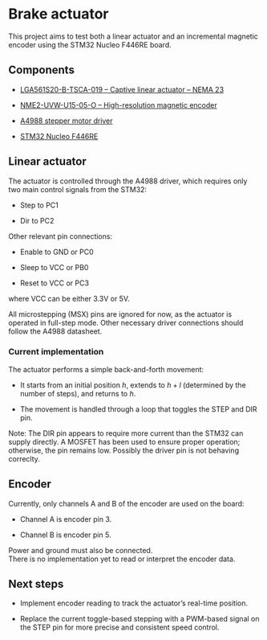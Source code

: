 # Brake actuator

This project aims to test both a linear actuator and an incremental magnetic encoder using the STM32 Nucleo F446RE board.

## Components

- [LGA561S20-B-TSCA-019 –  Captive linear actuator – NEMA 23](https://www.nanotec.com/us/en/products/8546-lga561s20-b-tsca-019)

- [NME2-UVW-U15-05-O –  High-resolution magnetic encoder](https://www.nanotec.com/us/en/products/8482-nme2-uvw-u15-05-o)

- [A4988 stepper motor driver](https://www.pololu.com/file/0j450/a4988_dmos_microstepping_driver_with_translator.pdf)

- [STM32 Nucleo F446RE](https://www.st.com/en/evaluation-tools/nucleo-f446re.html)

## Linear actuator
The actuator is controlled through the A4988 driver, which requires only two main control signals from the STM32:
- Step to PC1

- Dir to PC2

Other relevant pin connections:
- Enable to GND or PC0

- Sleep to VCC or PB0

- Reset to VCC or PC3

where VCC can be either 3.3V or 5V.

All microstepping (MSX) pins are ignored for now, as the actuator is operated in full-step mode. Other necessary driver connections should follow the A4988 datasheet.

### Current implementation
The actuator performs a simple back-and-forth movement:
- It starts from an initial position $h$, extends to $h + l$ (determined by the number of steps), and returns to $h$.

- The movement is handled through a loop that toggles the STEP and DIR pin.

Note: The DIR pin appears to require more current than the STM32 can supply directly. A MOSFET has been used to ensure proper operation; otherwise, the pin remains low. Possibly the driver pin is not behaving correclty.

## Encoder
Currently, only channels A and B of the encoder are used on the board:

- Channel A is encoder pin 3.

- Channel B is encoder pin 5.

Power and ground must also be connected.\
There is no implementation yet to read or interpret the encoder data.

## Next steps
- Implement encoder reading to track the actuator’s real-time position.

- Replace the current toggle-based stepping with a PWM-based signal on the STEP pin for more precise and consistent speed control.